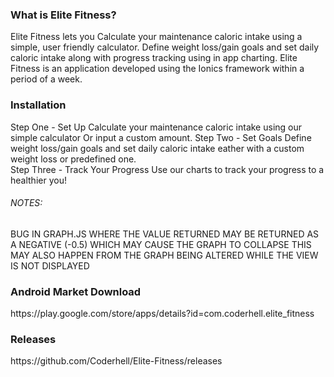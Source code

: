 <h3>What is Elite Fitness?</h3>
Elite Fitness lets you Calculate your maintenance caloric intake using a simple, user friendly calculator.
Define weight loss/gain goals and set daily caloric intake along with progress tracking using in app charting.
Elite Fitness is an application developed using the Ionics framework within a period of a week.
<h3>Installation</h3>
Step One - Set Up
Calculate your maintenance caloric intake using our simple calculator
Or input a custom amount.
Step Two - Set Goals
Define weight loss/gain goals and set daily caloric intake eather with 
a custom weight loss or predefined one.<br>
Step Three - Track Your Progress
Use our charts to track your progress to a healthier you!


<h6>NOTES:</h6>
BUG IN GRAPH.JS WHERE THE VALUE RETURNED MAY BE RETURNED AS A NEGATIVE
(-0.5) WHICH MAY CAUSE THE GRAPH TO COLLAPSE
THIS MAY ALSO HAPPEN FROM THE GRAPH BEING ALTERED WHILE THE VIEW IS NOT DISPLAYED

<h3>Android Market Download</h3>
https://play.google.com/store/apps/details?id=com.coderhell.elite_fitness
<h3>Releases</h3>
https://github.com/Coderhell/Elite-Fitness/releases
